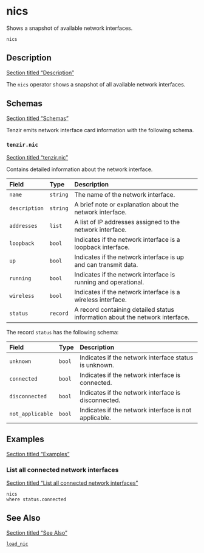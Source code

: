 # nics

Shows a snapshot of available network interfaces.

```tql
nics
```

## Description

[Section titled “Description”](#description)

The `nics` operator shows a snapshot of all available network interfaces.

## Schemas

[Section titled “Schemas”](#schemas)

Tenzir emits network interface card information with the following schema.

### `tenzir.nic`

[Section titled “tenzir.nic”](#tenzirnic)

Contains detailed information about the network interface.

| Field         | Type     | Description                                                                  |
| :------------ | :------- | :--------------------------------------------------------------------------- |
| `name`        | `string` | The name of the network interface.                                           |
| `description` | `string` | A brief note or explanation about the network interface.                     |
| `addresses`   | `list`   | A list of IP addresses assigned to the network interface.                    |
| `loopback`    | `bool`   | Indicates if the network interface is a loopback interface.                  |
| `up`          | `bool`   | Indicates if the network interface is up and can transmit data.              |
| `running`     | `bool`   | Indicates if the network interface is running and operational.               |
| `wireless`    | `bool`   | Indicates if the network interface is a wireless interface.                  |
| `status`      | `record` | A record containing detailed status information about the network interface. |

The record `status` has the following schema:

| Field            | Type   | Description                                           |
| :--------------- | :----- | :---------------------------------------------------- |
| `unknown`        | `bool` | Indicates if the network interface status is unknown. |
| `connected`      | `bool` | Indicates if the network interface is connected.      |
| `disconnected`   | `bool` | Indicates if the network interface is disconnected.   |
| `not_applicable` | `bool` | Indicates if the network interface is not applicable. |

## Examples

[Section titled “Examples”](#examples)

### List all connected network interfaces

[Section titled “List all connected network interfaces”](#list-all-connected-network-interfaces)

```tql
nics
where status.connected
```

## See Also

[Section titled “See Also”](#see-also)

[`load_nic`](/reference/operators/load_nic)